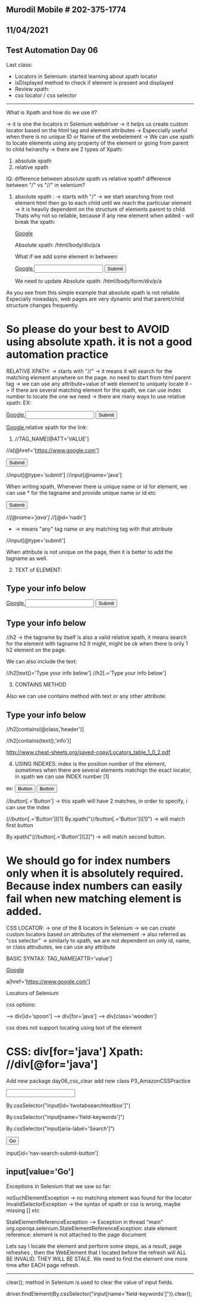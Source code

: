 

Murodil Mobile # 202-375-1774
-----------------------------

11/04/2021
----------

Test Automation Day 06
----------------------

Last class:
- Locators in Selenium: started learning about xpath locator
- isDisplayed method to check if element is present and displayed
- Review xpath:
- css locator / css selector
-----------------------------

What is Xpath and how do we use it?

-> it is one the locators in Selenium webdriver
-> it helps us create custom locator based on the html tag and element attributes
-> Especcially useful when there is no unique ID or Name of the webelement
-> We can use xpath to locate elements using any property of the element
or going from parent to child heirarchy
-> there are 2 types of Xpath:
1) absolute xpath
2) relative xpath

IQ: difference between absolute xpath vs relative xpath?
difference between "/" vs "//" in selenium?

1) absolute xpath :
   -> starts with "/"
   -> we start searching from root element html then go to each child until we reach the particular element
   -> it is heavily dependent on the structure of elements parent to child.
   Thats why not so reliable, because if any new element when added - will break the xpath:

   <html>
   	<body>
   		<div>
   			<p>
   				<a href="https://www.google.com"> Google </a>
   			</p>
   		</div>
   	</body>
   </html>
   Absolute xpath:
   	/html/body/div/p/a

   What if we add some element in between:

   <html>
   	<body>
   	   <form>
   			<div>
   				<p>
   					<a href="https://www.google.com"> Google </a>
   					<input type="text">
   					<input type="submit">
   				</p>
   			</div>
   		</form>
   	</body>
   </html>

   We need to update Absolute xpath:
   /html/body/form/div/p/a

As you see from this simple example that absolute xpath is not reliable.
Especially nowadays, web pages are very dynamic and that parent/child structure changes frequently.

So please do your best to AVOID using absolute xpath. it is not a good automation practice
=======================

RELATIVE XPATH:
-> starts with "//"
-> it means it will search for the matching element anywhere on the page. no need to start from html parent tag
-> we can use any attribute+value of web element to uniquely locate it
-> if there are several matching element for the xpath, we can use index number to locate the one we need
-> there are many ways to use relative xpath:
EX:

<html>
	<body>
	   <form>
			<div>
				<p>
					<a href="https://www.google.com"> Google </a>
					<input type="text">
					<input type="submit">
				</p>
			</div>
		</form>
	</body>
</html>

<a href="https://www.google.com"> Google </a>
relative xpath for the link:

1) //TAG_NAME[@ATT='VALUE']

//a[@href='https://www.google.com']

<input type="submit" name="java">

//input[@type='submit']
//input[@name='java']

When writing xpath, Whenever there is unique name or id for element, we can use * for the tagname and provide unique name or id etc

<input type="submit" name="java" id="nadir">

//*[@name='java']
//*[@d='nadir']

* -> means "any" tag name or any matching tag with that attribute

//input[@type='submit']

When attribute is not unique on the page, then it is better to add the tagname as well.

2) TEXT of ELEMENT:

<html>
	<body>
	   <form>
			<div>
				<h2>Type your info below</h2>
				<p>
					<a href="https://www.google.com"> Google </a>
					<input type="text">
					<input type="submit">
				</p>
			</div>
		</form>
	</body>
</html>

<h2>Type your info below</h2>

//h2 -> the tagname by itself is also a valid relative xpath, it means search for the element with tagname h2
It might, might be ok when there is only 1 h2 element on the page.

We can also include the text:

//h2[text()='Type your info below']
//h2[.='Type your info below']

3) CONTAINS METHOD

Also we can use contains method with text or any other attribute:

<h2 class="header text">Type your info below</h2>

//h2[contains(@class,'header')]

//h2[contains(text(),'info')]

http://www.cheat-sheets.org/saved-copy/Locators_table_1_0_2.pdf

4) USING INDEXES:
   index is the position number of the element, sometimes when there are several elements matchign the exact locator, in xpath we can use INDEX number [1]

ex:
<button>Button</button>
<button>Button</button>

//button[.='Button'] -> this xpath will have 2 matches, in order to specify, i can use the index

(//button[.='Button'])[1]
By.xpath("(//button[.='Button'])[1]") -> will match first button

By.xpath("(//button[.='Button'])[2]") -> will match second button.

We should go for index numbers only when it is absolutely required.
Because index numbers can easily fail when new matching element is added.
=================================================

CSS LOCATOR:
-> one of the 8 locators in Selenium
-> we can create custom locators based on attributes of the elemement
-> also referred as "css selector"
-> similarly to xpath, we are not dependent on only id, name, or class attrubutes, we can use any attribute

BASIC SYNTAX:
TAG_NAME[ATTR='value']

<a href="https://www.google.com"> Google </a>

a[href='https://www.google.com']

<div class="wooden" id="spoon" for="java">Locators of Selenium</div>

css options:

--> div[id='spoon']
--> div[for='java']
--> div[class='wooden']

css does not support locating using text of the element


CSS:     div[for='java']
Xpath: //div[@for='java']
===========================================

Add new package day06_css_clear
add new class P3_AmazonCSSPractice

<input type="text" id="twotabsearchtextbox" value="" name="field-keywords" autocomplete="off" placeholder="" class="nav-input nav-progressive-attribute" dir="auto" tabindex="0" aria-label="Search">

By.cssSelector("input[id='twotabsearchtextbox']")

By.cssSelector("input[name='field-keywords']")

By.cssSelector("input[aria-label='Search']")


<input id="nav-search-submit-button" type="submit" class="nav-input nav-progressive-attribute" value="Go" tabindex="0">

input[id='nav-search-submit-button']

input[value='Go']
-------------------------
Exceptions in Selenium that we saw so far:

noSuchElementException -> no matching element was found for the locator
InvalidSelectorException -> the syntax of xpath or css is wrong, maybe missing [] etc

StaleElementReferenceException -->
Exception in thread "main" org.openqa.selenium.StaleElementReferenceException: stale element reference: element is not attached to the page document

Lets say I locate the element and perform some steps, as a result, page refreshes , then the WebElement that I located before the refresh will ALL BE INVALID. THEY WILL BE STALE.
We need to find the element one more time after EACH page refresh.

--------------

clear(); method in Selenium is used to clear the value of input fields.

driver.findElement(By.cssSelector("input[name='field-keywords']")).clear();

